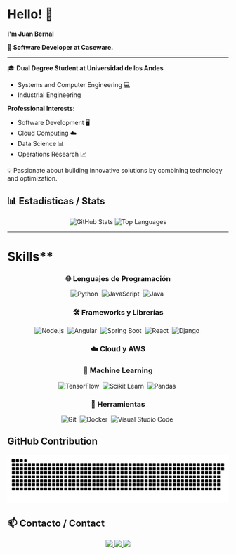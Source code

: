 # Hello! 👋  
**I'm Juan Bernal**  

🚀 **Software Developer at Caseware.**

---

🎓 **Dual Degree Student at Universidad de los Andes**  
- Systems and Computer Engineering 💻  
- Industrial Engineering   

 **Professional Interests:**  
- Software Development 🖥️  
- Cloud Computing ☁️  
- Data Science 📊  
- Operations Research 📈  

💡 Passionate about building innovative solutions by combining technology and optimization.

## 📊 Estadísticas / Stats  

<div align="center">
  <img src="https://github-readme-stats.vercel.app/api?username=JuanBernal13&show_icons=true&theme=radical" alt="GitHub Stats" />
  <img src="https://github-readme-stats.vercel.app/api/top-langs/?username=JuanBernal13&layout=compact&theme=radical" alt="Top Languages" />
</div>

---
#  Skills**  

<div align="center">

### 🌐 **Lenguajes de Programación**
<img src="https://cdn.jsdelivr.net/gh/devicons/devicon/icons/python/python-original.svg" title="Python" alt="Python" width="50" height="50"/>&nbsp;
<img src="https://cdn.jsdelivr.net/gh/devicons/devicon/icons/javascript/javascript-original.svg" title="JavaScript" alt="JavaScript" width="50" height="50"/>&nbsp;
<img src="https://cdn.jsdelivr.net/gh/devicons/devicon/icons/java/java-original.svg" title="Java" alt="Java" width="50" height="50"/>&nbsp;

### 🛠️ **Frameworks y Librerías**
<img src="https://cdn.jsdelivr.net/gh/devicons/devicon/icons/nodejs/nodejs-original.svg" title="Node.js" alt="Node.js" width="50" height="50"/>&nbsp;
<img src="https://cdn.jsdelivr.net/gh/devicons/devicon/icons/angularjs/angularjs-original.svg" title="Angular" alt="Angular" width="50" height="50"/>&nbsp;
<img src="https://cdn.jsdelivr.net/gh/devicons/devicon/icons/spring/spring-original.svg" title="Spring Boot" alt="Spring Boot" width="50" height="50"/>&nbsp;
<img src="https://cdn.jsdelivr.net/gh/devicons/devicon/icons/react/react-original.svg" title="React" alt="React" width="50" height="50"/>&nbsp;
<img src="https://cdn.jsdelivr.net/gh/devicons/devicon/icons/django/django-plain.svg" title="Django" alt="Django" width="50" height="50"/>&nbsp;

### ☁️ **Cloud y AWS**

### 🤖 **Machine Learning**
<img src="https://upload.wikimedia.org/wikipedia/commons/2/2d/Tensorflow_logo.svg" title="TensorFlow" alt="TensorFlow" width="50" height="50"/>&nbsp;
<img src="https://upload.wikimedia.org/wikipedia/commons/0/05/Scikit_learn_logo_small.svg" title="Scikit Learn" alt="Scikit Learn" width="50" height="50"/>&nbsp;
<img src="https://upload.wikimedia.org/wikipedia/commons/e/ed/Pandas_logo.svg" title="Pandas" alt="Pandas" width="50" height="50"/>&nbsp;

### 🔧 **Herramientas**
<img src="https://cdn.jsdelivr.net/gh/devicons/devicon/icons/git/git-original.svg" title="Git" alt="Git" width="50" height="50"/>&nbsp;
<img src="https://cdn.jsdelivr.net/gh/devicons/devicon/icons/docker/docker-original.svg" title="Docker" alt="Docker" width="50" height="50"/>&nbsp;
<img src="https://cdn.jsdelivr.net/gh/devicons/devicon/icons/visualstudio/visualstudio-plain.svg" title="Visual Studio Code" alt="Visual Studio Code" width="50" height="50"/>&nbsp;

</div>




## GitHub Contribution 
<picture>
  <source media="(prefers-color-scheme: dark)" srcset="dist/github-snake-dark.svg" />
  <source media="(prefers-color-scheme: light)" srcset="dist/github-snake.svg" />
  <img alt="github-snake" src="dist/github-snake.svg" />
</picture>


## 📫 Contacto / Contact  

<div align="center">
  <a href="mailto:juan.bernal.2004.gil@gmail.com">
    <img src="https://img.shields.io/badge/Email-D14836?style=for-the-badge&logo=gmail&logoColor=white" />
  </a>
  <a href="https://www.linkedin.com/in/juan-andres-bernal/">
    <img src="https://img.shields.io/badge/LinkedIn-0A66C2?style=for-the-badge&logo=linkedin&logoColor=white" />
  </a>
  <a href="https://github.com/JuanBernal13">
    <img src="https://img.shields.io/badge/GitHub-100000?style=for-the-badge&logo=github&logoColor=white" />
  </a>
</div>
